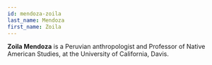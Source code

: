 ```yaml
---
id: mendoza-zoila
last_name: Mendoza
first_name: Zoila
---
```

**Zoila Mendoza** is a Peruvian anthropologist and Professor of Native American Studies, at the University of California, Davis.